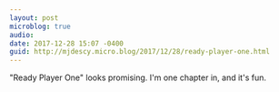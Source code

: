 ```yaml
---
layout: post
microblog: true
audio: 
date: 2017-12-28 15:07 -0400
guid: http://mjdescy.micro.blog/2017/12/28/ready-player-one.html
---
```

"Ready Player One" looks promising. I'm one chapter in, and it's fun.
